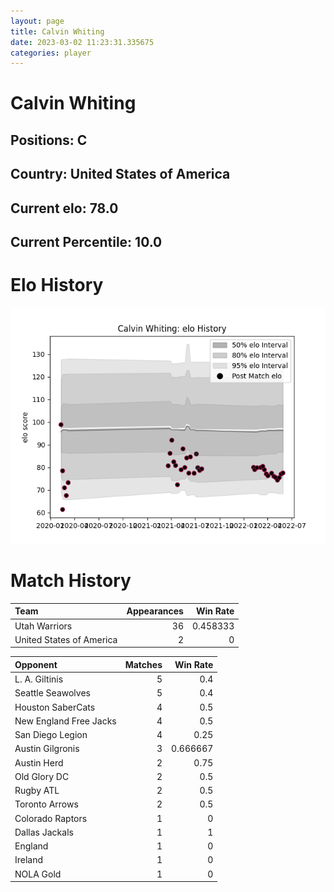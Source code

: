 ```yaml
---  
layout: page  
title: Calvin Whiting  
date: 2023-03-02 11:23:31.335675  
categories: player  
---
```

# Calvin Whiting

## Positions: C

## Country: United States of America

## Current elo: 78.0

## Current Percentile: 10.0

# Elo History


![elo history](history_CalvinWhiting.png)
# Match History


| Team                     |   Appearances |   Win Rate |
|:-------------------------|--------------:|-----------:|
| Utah Warriors            |            36 |   0.458333 |
| United States of America |             2 |   0        |

| Opponent               |   Matches |   Win Rate |
|:-----------------------|----------:|-----------:|
| L. A. Giltinis         |         5 |   0.4      |
| Seattle Seawolves      |         5 |   0.4      |
| Houston SaberCats      |         4 |   0.5      |
| New England Free Jacks |         4 |   0.5      |
| San Diego Legion       |         4 |   0.25     |
| Austin Gilgronis       |         3 |   0.666667 |
| Austin Herd            |         2 |   0.75     |
| Old Glory DC           |         2 |   0.5      |
| Rugby ATL              |         2 |   0.5      |
| Toronto Arrows         |         2 |   0.5      |
| Colorado Raptors       |         1 |   0        |
| Dallas Jackals         |         1 |   1        |
| England                |         1 |   0        |
| Ireland                |         1 |   0        |
| NOLA Gold              |         1 |   0        |